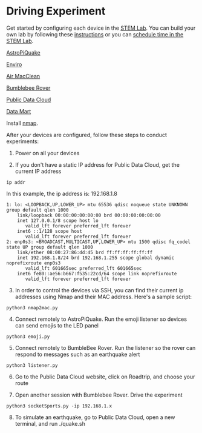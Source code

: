 # Driving Experiment

Get started by configuring each device in the [STEM Lab](https://github.com/NelsonPython/STEM_Lab).  You can build your own lab by following these [instructions](https://github.com/NelsonPython/AI_Lab) or you can <a href="http://www.NormLTranz.com/contactMe.php">schedule time in the STEM Lab</a>.  

[AstroPiQuake](AstroPiQuake/README.md)

[Enviro](Enviro/README.md)

[Air MacClean](AirMacClean/README.md)

[Bumblebee Rover](Bumblebee_Rover/README.md)

[Public Data Cloud](Public_Data_Cloud/README.md)

[Data Mart](DataMart/README.md)

Install <a href="https://nmap.org/download.html">nmap</a>.

After your devices are configured, follow these steps to conduct experiments:

1. Power on all your devices

2. If you don't have a static IP address for Public Data Cloud, get the current IP address

```
ip addr
```

In this example, the ip address is:  192.168.1.8

```
1: lo: <LOOPBACK,UP,LOWER_UP> mtu 65536 qdisc noqueue state UNKNOWN group default qlen 1000
    link/loopback 00:00:00:00:00:00 brd 00:00:00:00:00:00
    inet 127.0.0.1/8 scope host lo
       valid_lft forever preferred_lft forever
    inet6 ::1/128 scope host 
       valid_lft forever preferred_lft forever
2: enp0s3: <BROADCAST,MULTICAST,UP,LOWER_UP> mtu 1500 qdisc fq_codel state UP group default qlen 1000
    link/ether 08:00:27:86:dd:45 brd ff:ff:ff:ff:ff:ff
    inet 192.168.1.8/24 brd 192.168.1.255 scope global dynamic noprefixroute enp0s3
       valid_lft 601665sec preferred_lft 601665sec
    inet6 fe80::ae56:b667:f535:22cd/64 scope link noprefixroute 
       valid_lft forever preferred_lft forever
```

3. In order to control the devices via SSH, you can find their current ip addresses using Nmap and their MAC address.  Here's a sample script:

```
python3 nmap2mac.py
```

4. Connect remotely to AstroPiQuake.  Run the emoji listener so devices can send emojis to the LED panel

```
python3 emoji.py
```

5. Connect remotely to BumbleBee Rover.  Run the listener so the rover can respond to messages such as an earthquake alert

```
python3 listener.py
```

6. Go to the Public Data Cloud website, click on Roadtrip, and choose your route


7. Open another session with Bumblebee Rover.  Drive the experiment

```
python3 socketSports.py -ip 192.168.1.x
```

8. To simulate an earthquake, go to Public Data Cloud, open a new terminal, and run ./quake.sh
